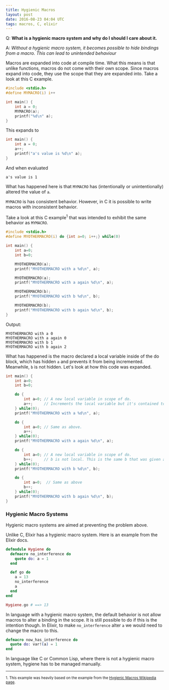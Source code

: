 ```yaml
---
title: Hygienic Macros
layout: post
date: 2016-08-23 04:04 UTC
tags: macros, C, elixir
---
```


Q: **What is a hygienic macro system and why do I should I care about it.**

A: _Without a hygienic macro system, it becomes possible to hide bindings from a macro. This can lead to unintended behaviour_

Macros are expanded into code at compile time. What this means is that unlike functions, macros do not come with their own scope. Since macros expand into code, they use the scope that they are expanded into. Take a look at this C example.

```c
#include <stdio.h>
#define MYMACRO(i) i++

int main() {
    int a = 0;
    MYMACRO(a);
    printf("%d\n" a);
}
```

This expands to

```c
int main() {
    int a = 0;
    a++;
    printf("a's value is %d\n" a);
}
```

And when evaluated

```
a's value is 1
```

What has happened here is that `MYMACRO` has (intentionally or unintentionally) altered the value of `a`.

`MYMACRO` is has consistent behavior. However, in C it is possible to write macros with inconsistent behavior.

Take a look at this C example<sup>1</sup> that was intended to exhibit the same behavior as `MYMACRO`.

```c
#include <stdio.h>
#define MYOTHERMACRO(i) do {int a=0; i++;} while(0)

int main() {
    int a=0;
    int b=0;

    MYOTHERMACRO(a);
    printf("MYOTHERMACRO with a %d\n", a);

    MYOTHERMACRO(a);
    printf("MYOTHERMACRO with a again %d\n", a);

    MYOTHERMACRO(b);
    printf("MYOTHERMACRO with b %d\n", b);

    MYOTHERMACRO(b);
    printf("MYOTHERMACRO with b again %d\n", b);
}
```

Output:

```console
MYOTHERMACRO with a 0
MYOTHERMACRO with a again 0
MYOTHERMACRO with b 1
MYOTHERMACRO with b again 2
```

What has happened is the macro declared a local variable inside of the do block, which has hidden `a` and prevents it from being incremented. Meanwhile, `b` is not hidden. Let's look at how this code was expanded.

```c
int main() {
    int a=0;
    int b=0;

    do {
        int a=0; // A new local variable in scope of do.
        a++;     // Increments the local variable but it's contained to this scope.
    } while(0);
    printf("MYOTHERMACRO with a %d\n", a);

    do {
        int a=0; // Same as above.
        a++;
    } while(0);
    printf("MYOTHERMACRO with a again %d\n", a);

    do {
        int a=0; // A new local variable in scope of do.
        b++;     // b is not local. This is the same b that was given as an argument.
    } while(0);
    printf("MYOTHERMACRO with b %d\n", b);

    do {
        int a=0;  // Same as above
        b++;
    } while(0);
    printf("MYOTHERMACRO with b again %d\n", b);
}
```

### Hygienic Macro Systems

Hygienic macro systems are aimed at preventing the problem above.

Unlike C, Elixir has a hygienic macro system. Here is an example from the Elixir docs.

```elixir
defmodule Hygiene do
  defmacro no_interference do
    quote do: a = 1
  end

  def go do
    a = 13
    no_interference
    a
  end
end

Hygiene.go # ==> 13
```

In language with a hygienic macro system, the default behavior is not allow macros to alter a binding in the scope. It is still possible to do if this is the intention though. In Elixir, to make `no_interference` alter `a` we would need to change the macro to this.

```elixir
defmacro now_has_interference do
  quote do: var!(a) = 1
end
```

In language like C or Common Lisp, where there is not a hygienic macro system, hygiene has to be managed manually.

---

<sub>1. This example was heavily based on the example from the [Hygienic Macros Wikipedia page](https://en.wikipedia.org/wiki/Hygienic_macro#The_hygiene_problem).</sub>
